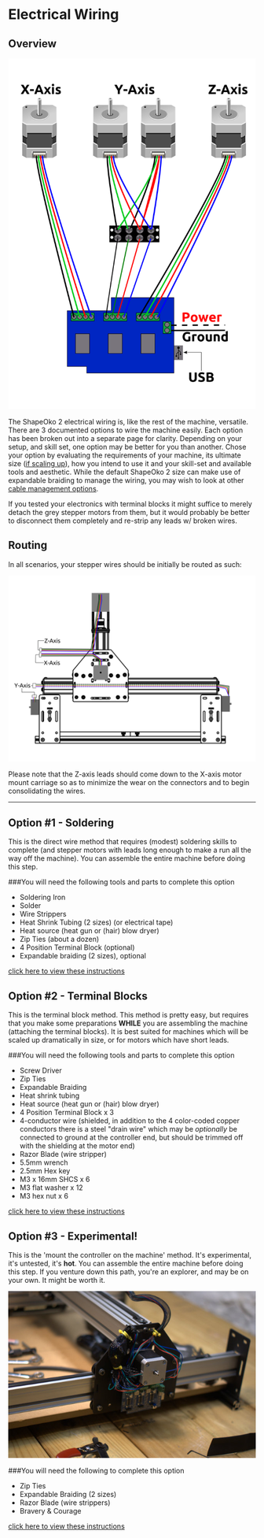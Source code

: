 # Electrical Wiring

## Overview

![schematic](sketches/electronics_layout.svg)

The ShapeOko 2 electrical wiring is, like the rest of the machine, versatile. There are 3 documented options to wire the machine easily. Each option has been broken out into a separate page for clarity. Depending on your setup, and skill set, one option may be better for you than another. Chose your option by evaluating the requirements of your machine, its ultimate size ([if scaling up](http://www.shapeoko.com/wiki/index.php/Scaling_Up)), how you intend to use it and your skill-set and available tools and aesthetic. While the default ShapeOko 2 size can make use of expandable braiding to manage the wiring, you may wish to look at other [cable management options](http://www.shapeoko.com/wiki/index.php/Cable_Management).

If you tested your electronics with terminal blocks it might suffice to merely detach the grey stepper motors from them, but it would probably be better to disconnect them completely and re-strip any leads w/ broken wires.

## Routing

In all scenarios, your stepper wires should be initially be routed as such:

![wire facing up](wiring/wiring_routing_overview.svg)

Please note that the Z-axis leads should come down to the X-axis motor mount carriage so as to minimize the wear on the connectors and to begin consolidating the wires.

---

## Option #1 - Soldering
This is the direct wire method that requires (modest) soldering skills to complete (and stepper motors with leads long enough to make a run all the way off the machine). You can assemble the entire machine before doing this step.

###You will need the following tools and parts to complete this option

* Soldering Iron
* Solder
* Wire Strippers
* Heat Shrink Tubing (2 sizes) (or electrical tape)
* Heat source (heat gun or (hair) blow dryer)
* Zip Ties (about a dozen)
* 4 Position Terminal Block (optional)
* Expandable braiding (2 sizes), optional

[click here to view these instructions](wiring_1.html)


## Option #2 - Terminal Blocks

This is the terminal block method. This method is pretty easy, but requires that you make some preparations **WHILE** you are assembling the machine (attaching the terminal blocks). It is best suited for machines which will be scaled up dramatically in size, or for motors which have short leads.

###You will need the following tools and parts to complete this option

* Screw Driver
* Zip Ties
* Expandable Braiding
* Heat shrink tubing
* Heat source (heat gun or (hair) blow dryer)
* 4 Position Terminal Block x 3
* 4-conductor wire (shielded, in addition to the 4 color-coded copper conductors there is a steel "drain wire" which may be _optionally_ be connected to ground at the controller end, but should be trimmed off with the shielding at the motor end)
* Razor Blade (wire stripper)
* 5.5mm wrench
* 2.5mm Hex key
* M3 x 16mm SHCS x 6
* M3 flat washer x 12
* M3 hex nut x 6

[click here to view these instructions](wiring_2.html)

## Option #3 - Experimental!

This is the 'mount the controller on the machine' method. It's experimental, it's untested, it's **hot**. You can assemble the entire machine before doing this step. If you venture down this path, you're an explorer, and may be on your own. It might be worth it.

![mtcotm](wiring/68-so_wiring-067.jpg)

###You will need the following to complete this option

* Zip Ties
* Expandable Braiding (2 sizes)
* Razor Blade (wire strippers)
* Bravery & Courage

[click here to view these instructions](wiring_3.html)
